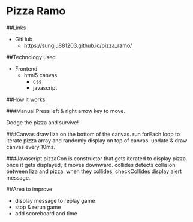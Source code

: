 # Pizza Ramo

##Links
- GitHub
	- https://sungju881203.github.io/pizza_ramo/

##Technology used
* Frontend
  - html5 canvas
	- css
	- javascript


##How it works

###Manual
Press left & right arrow key to move.

Dodge the pizza and survive!

###Canvas
draw liza on the bottom of the canvas. run forEach loop to iterate pizza array and randomly display on top of canvas.
update & draw canvas every 10ms.

###Javascript
pizzaCon is constructor that gets iterated to display pizza. once it gets displayed, it moves downward.
collides detects collision between liza and pizza. when they collides, checkCollides display alert message.

##Area to improve
* display message to replay game
* stop & rerun game
* add scoreboard and time

